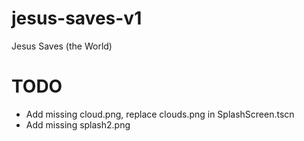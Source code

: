 # jesus-saves-v1
Jesus Saves (the World)

# TODO

* Add missing cloud.png, replace clouds.png in SplashScreen.tscn
* Add missing splash2.png